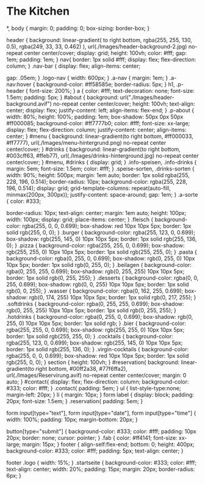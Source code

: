 # The Kitchen

*,
body {
  margin: 0;
  padding: 0;
  box-sizing: border-box;
}

header {
  background: linear-gradient(
      to right bottom,
      rgba(255, 255, 130, 0.5),
      rgba(249, 33, 33, 0.462)
    ),
    url(./Images/header-background-2.jpg) no-repeat center center/cover;
  display: grid;
  height: 100vh;
  color: #fff;
  gap: 1em;
  padding: 1em;
}
nav{
  border: 1px solid #fff;
  display: flex;
  flex-direction: column;
}
.nav-bar {
  display: flex;
  align-items: center;
  
  gap: .05em;
}
.logo-nav {
  width: 600px;
}
.a-nav {
  margin: 1em;
}
.a-nav:hover {
  background-color: #ff58585e;
  border-radius: 5px;
}
h1,
.p-header {
  font-size: 200%;
}
a {
  color: #fff;
  text-decoration: none;
  font-size: 1.5em;
  padding: 5px;
}
#about {
  background: url("./Images/header-background.avif") no-repeat center center/cover;
  height: 100vh;
  text-align: center;
  display: flex;
  justify-content: left;
  align-items: flex-end;
}
.p-about {
  width: 80%;
  height: 100%;
  padding: 1em;
  box-shadow: 50px 0px 50px #ff000085;
  background-color: #ff7777b0;
  color: #fff;
  font-size: xx-large;
  display: flex;
  flex-direction: column;
  justify-content: center;
  align-items: center;
}
#menu {
  background: linear-gradient(to right bottom, #ff000033, #ff7777),
    url(./Images/menu-hintergrund.png) no-repeat center center/cover;
}
#drinks {
  background: linear-gradient(to right bottom, #003cff63, #ffeb77),
    url(./Images/drinks-hinterground.jpg) no-repeat center center/cover;
}
#menu,
#drinks {
  display: grid;
}
.info-speisen,
.info-drinks {
  margin: 5em;
  font-size: 1.5em;
  color: #fff;
}
.speise-sorten,
.drinks-sorten {
  width: 90%;
  height: 500px;
  margin: 1em auto;
  border: 1px solid rgba(255, 228, 196, 0.514);
  border-radius: 10px;
  background-color: rgba(255, 228, 196, 0.514);
  display: grid;
  grid-template-columns: repeat(auto-fill, minmax(200px, 300px));
  justify-content: space-around;
  gap: 1em;
}
.a-sorte {
  color: #333;

  border-radius: 10px;
  text-align: center;
  margin: 1em auto;
  height: 100px;
  width: 100px;
  display: grid;
  place-items: center;
}
.fleisch {
  background-color: rgba(255, 0, 0, 0.699);
  box-shadow: red 10px 10px 5px;
  border: 1px solid rgb(255, 0, 0);
}
.burger {
  background-color: rgba(255, 123, 0, 0.699);
  box-shadow: rgb(255, 145, 0) 10px 10px 5px;
  border: 1px solid rgb(255, 136, 0);
}
.pizza {
  background-color: rgba(255, 255, 0, 0.699);
  box-shadow: rgb(255, 255, 0) 10px 10px 5px;
  border: 1px solid rgb(255, 255, 0);
}
.pasta {
  background-color: rgba(0, 255, 0, 0.699);
  box-shadow: rgb(0, 255, 0) 10px 10px 5px;
  border: 1px solid rgb(0, 255, 0);
}
.beilagen {
  background-color: rgba(0, 255, 255, 0.699);
  box-shadow: rgb(0, 255, 255) 10px 10px 5px;
  border: 1px solid rgb(0, 255, 255);
}
.desserts {
  background-color: rgba(0, 0, 255, 0.699);
  box-shadow: rgb(0, 0, 255) 10px 10px 5px;
  border: 1px solid rgb(0, 0, 255);
}
.wasser {
  background-color: rgba(0, 162, 255, 0.699);
  box-shadow: rgb(0, 174, 255) 10px 10px 5px;
  border: 1px solid rgb(0, 217, 255);
}
.softdrinks {
  background-color: rgba(0, 255, 255, 0.699);
  box-shadow: rgb(0, 255, 255) 10px 10px 5px;
  border: 1px solid rgb(0, 255, 255);
}
.hotdrinks {
  background-color: rgba(0, 255, 0, 0.699);
  box-shadow: rgb(0, 255, 0) 10px 10px 5px;
  border: 1px solid rgb;
}
.bier {
  background-color: rgba(255, 255, 0, 0.699);
  box-shadow: rgb(255, 255, 0) 10px 10px 5px;
  border: 1px solid rgb(255, 255, 0);
}
.cocktails {
  background-color: rgba(255, 123, 0, 0.699);
  box-shadow: rgb(255, 145, 0) 10px 10px 5px;
  border: 1px solid rgb(255, 136, 0);
}
.virgin-cocktails {
  background-color: rgba(255, 0, 0, 0.699);
  box-shadow: red 10px 10px 5px;
  border: 1px solid rgb(255, 0, 0);
}
section {
  height: 100vh;
}
#reservation{
  background: linear-gradient(to right bottom, #00ff2a38, #77f6ffa2),
    url(./Images/Reservirung.avif) no-repeat center center/cover;
    margin: 0 auto;
}
#contact{
  display: flex;
  flex-direction: column;
  background-color: #333;
  color: #fff;
}
.contact{
  padding: 5em;
}
ul {
  list-style-type:none;
  margin-left: 20px;
}
li {
  margin: 10px;
}
form label {
  display: block;
  padding: 20px;
  font-size: 1.5em;
}
.reservation{
  padding: 5em;
}

form input[type="text"],
form input[type="date"],
form input[type="time"] {
  width: 100%;
  padding: 10px;
  margin-bottom: 20px;
}

button[type="submit"] {
  background-color: #333;
  color: #fff;
  padding: 10px 20px;
  border: none;
  cursor: pointer;
}
.fab {
  color: #ff4141;
  font-size: xx-large;
  margin: 15px;
}
footer {
  align-self:flex-end;
  bottom: 0;
  height: 400px;
  background-color: #333;
  color: #fff;
  padding: 5px;
  text-align: center;
}

footer .logo {
  width: 15%;
}
.startseite {
  background-color: #333;
  color: #fff;
  text-align: center;
  width: 20%;
  padding: 15px;
  margin: 20px;
  border-radius: 6px;
}
